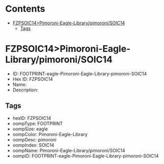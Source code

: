 



Contents
========

* [FZPSOIC14>Pimoroni-Eagle-Library/pimoroni/SOIC14](#fzpsoic14pimoroni-eagle-librarypimoronisoic14)
	* [Tags](#tags)

# FZPSOIC14>Pimoroni-Eagle-Library/pimoroni/SOIC14

- ID: FOOTPRINT-eagle-Pimoroni-Eagle-Library-pimoroni-SOIC14
- Hex ID: FZPSOIC14
- Name: 
- Description: 

## Tags

- hexID: FZPSOIC14
- oompType: FOOTPRINT
- oompSize: eagle
- oompColor: Pimoroni-Eagle-Library
- oompDesc: pimoroni
- oompIndex: SOIC14
- oompName: Pimoroni-Eagle-Library/pimoroni/SOIC14
- oompID: FOOTPRINT-eagle-Pimoroni-Eagle-Library-pimoroni-SOIC14
